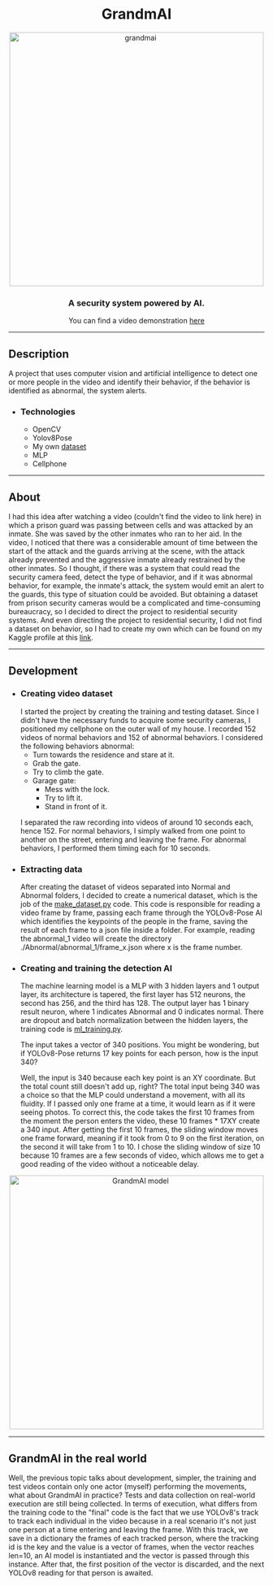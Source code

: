 <div align="center">
<h1>GrandmAI</h1>
  <img src="https://github.com/menezess42/grandmaai/assets/67249275/4e50e215-1329-49ba-8546-44cdf48401cb" alt="grandmai" width="500">
<h3>A security system powered by AI.</h3>
<p>You can find a video demonstration <a href="https://www.youtube.com/shorts/ZmDJwb9250c">here</a></p>
<hr/>
</div>

<h2>Description</h2>
  A project that uses computer vision and artificial intelligence to detect one or more people in the video and identify their behavior, if the behavior is identified as abnormal, the system alerts.

- <h3>Technologies</h3>

  - OpenCV
  - Yolov8Pose
  - My own <a href="">dataset</a>
  - MLP
  - Cellphone

<hr/>
<h2>About</h2>
I had this idea after watching a video (couldn't find the video to link here) in which a prison guard was passing between cells and was attacked by an inmate. She was saved by the other inmates who ran to her aid. In the video, I noticed that there was a considerable amount of time between the start of the attack and the guards arriving at the scene, with the attack already prevented and the aggressive inmate already restrained by the other inmates. 
So I thought, if there was a system that could read the security camera feed, detect the type of behavior, and if it was abnormal behavior, for example, the inmate's attack, the system would emit an alert to the guards, this type of situation could be avoided.
But obtaining a dataset from prison security cameras would be a complicated and time-consuming bureaucracy, so I decided to direct the project to residential security systems. And even directing the project to residential security, I did not find a dataset on behavior, so I had to create my own which can be found on my Kaggle profile at this <a href="">link</a>.
<hr/>
<h2>Development</h2>

- <h3>Creating video dataset</h3>
  I started the project by creating the training and testing dataset. Since I didn't have the necessary funds to acquire some security cameras, I positioned my cellphone on the outer wall of my house.
  I recorded 152 videos of normal behaviors and 152 of abnormal behaviors. I considered the following behaviors abnormal:

  - Turn towards the residence and stare at it.
  - Grab the gate.
  - Try to climb the gate.
  - Garage gate:
    - Mess with the lock.
    - Try to lift it.
    - Stand in front of it.
  <p>
  I separated the raw recording into videos of around 10 seconds each, hence 152. For normal behaviors, I simply walked from one point to another on the street, entering and leaving the frame. For abnormal behaviors, I performed them timing each for 10 seconds.
  </p>

- <h3>Extracting data</h3>
  After creating the dataset of videos separated into Normal and Abnormal folders, I decided to create a numerical dataset, which is the job of the <a href="">make_dataset.py</a> code. This code is responsible for reading a video frame by frame, passing each frame through the YOLOv8-Pose AI which identifies the keypoints of the people in the frame, saving the result of each frame to a json file inside a folder. For example, reading the abnormal_1 video will create the directory ./Abnormal/abnormal_1/frame_x.json where x is the frame number.

- <h3>Creating and training the detection AI</h3>
  The machine learning model is a MLP with 3 hidden layers and 1 output layer, its architecture is tapered, the first layer has 512 neurons, the second has 256, and the third has 128. The output layer has 1 binary result neuron, where 1 indicates Abnormal and 0 indicates normal. There are dropout and batch normalization between the hidden layers, the training code is <a href="">ml_training.py</a>.

  The input takes a vector of 340 positions. You might be wondering, but if YOLOv8-Pose returns 17 key points for each person, how is the input 340?

  Well, the input is 340 because each key point is an XY coordinate. But the total count still doesn't add up, right? The total input being 340 was a choice so that the MLP could understand a movement, with all its fluidity. If I passed only one frame at a time, it would learn as if it were seeing photos. To correct this, the code takes the first 10 frames from the moment the person enters the video, these 10 frames * 17XY create a 340 input. After getting the first 10 frames, the sliding window moves one frame forward, meaning if it took from 0 to 9 on the first iteration, on the second it will take from 1 to 10. I chose the sliding window of size 10 because 10 frames are a few seconds of video, which allows me to get a good reading of the video without a noticeable delay.
<p align="center"> <img src="https://github.com/Menezess42/GrandmaAI/assets/67249275/43681e1d-ba2d-4ca9-adf3-0eada612ab35" alt="GrandmAI model" width="500"> </p>
<hr/>
<h2>GrandmAI in the real world</h2>
Well, the previous topic talks about development, simpler, the training and test videos contain only one actor (myself) performing the movements, what about GrandmAI in practice?
Tests and data collection on real-world execution are still being collected. In terms of execution, what differs from the training code to the "final" code is the fact that we use YOLOv8's track to track each individual in the video because in a real scenario it's not just one person at a time entering and leaving the frame. With this track, we save in a dictionary the frames of each tracked person, where the tracking id is the key and the value is a vector of frames, when the vector reaches len=10, an AI model is instantiated and the vector is passed through this instance. After that, the first position of the vector is discarded, and the next YOLOv8 reading for that person is awaited.

